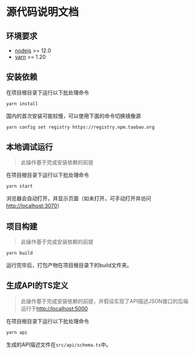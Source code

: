 # 源代码说明文档

## 环境要求

* [nodejs](https://nodejs.org/en/) >= 12.0
* [yarn](https://yarnpkg.com/) >= 1.20

## 安装依赖

在项目根目录下运行以下批处理命令

```sh
yarn install
```

国内的首次安装可能较慢，可以使用下面的命令切换镜像源

```sh
yarn config set registry https://registry.npm.taobao.org
```

## 本地调试运行

> 此操作基于完成安装依赖的前提

在项目根目录下运行以下批处理命令

```sh
yarn start
```
浏览器会自动打开，并显示页面（如未打开，可手动打开并访问<http://localhost:3070>）

## 项目构建

> 此操作基于完成安装依赖的前提

```sh
yarn build
```

运行完毕后，打包产物在项目根目录下的build文件夹。

## 生成API的TS定义

> 此操作基于完成安装依赖的前提，并假设实现了API描述JSON接口的后端运行于<http://localhost:5000>

在项目根目录下运行以下批处理命令

```sh
yarn api
```

生成的API描述文件在`src/api/schema.ts`中。
